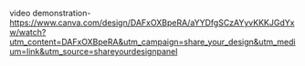 video demonstration-https://www.canva.com/design/DAFxOXBpeRA/aYYDfgSCzAYyvKKKJGdYxw/watch?utm_content=DAFxOXBpeRA&utm_campaign=share_your_design&utm_medium=link&utm_source=shareyourdesignpanel
